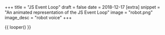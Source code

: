 +++
title = "JS Event Loop"
draft = false
date = 2018-12-17
[extra]
snippet = "An animated representation of the JS Event Loop"
image = "robot.png"
image_desc = "robot voice"
+++

{{ looper() }}